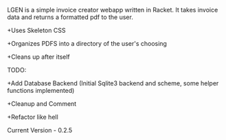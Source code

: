 LGEN is a simple invoice creator webapp written in Racket.  It takes invoice data and returns a formatted pdf to the user.

+Uses Skeleton CSS

+Organizes PDFS into a directory of the user's choosing

+Cleans up after itself

TODO:

+Add Database Backend (Initial Sqlite3 backend and scheme, some helper functions implemented)

+Cleanup and Comment

+Refactor like hell

Current Version - 0.2.5
